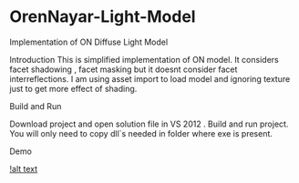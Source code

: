 # OrenNayar-Light-Model
Implementation of ON Diffuse Light Model


Introduction
This is simplified implementation of ON model.
It considers facet shadowing , facet masking but it doesnt consider facet interreflections.
I am using asset import to load model and ignoring texture just to get more effect of shading.

Build and Run

Download project and open solution file in VS 2012 . 
Build and run project. You will only need to copy dll`s needed in folder where exe is present.

Demo 

[!alt text](https://youtu.be/a1llXPmVExw)
